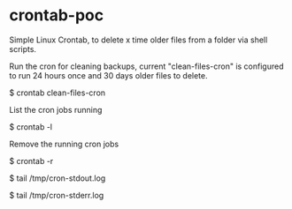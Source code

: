# crontab-poc
Simple Linux Crontab, to delete x time older files from a folder via shell scripts.

Run the cron for cleaning backups, current "clean-files-cron" is configured to run 24 hours once and 30 days older files to delete.

$ crontab clean-files-cron

List the cron jobs running

$ crontab -l

Remove the running cron jobs

$ crontab -r

$ tail /tmp/cron-stdout.log

$ tail /tmp/cron-stderr.log

